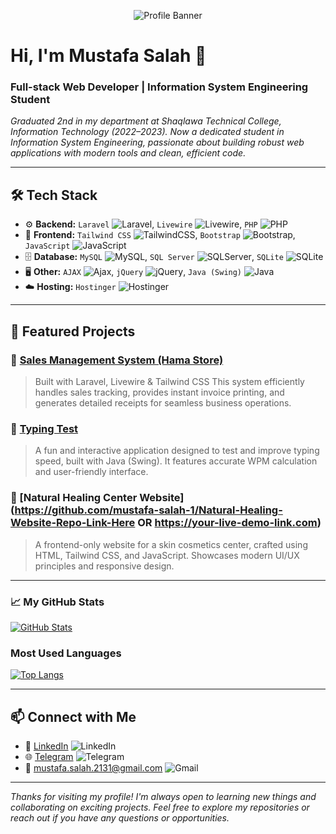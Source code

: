 <p align="center">
  <img src="https://github.com/mustafa-salah-1/mustafa-salah-1/blob/main/assets/profile_banner.png?raw=true" alt="Profile Banner" />
</p>

# Hi, I'm Mustafa Salah 👋
### Full-stack Web Developer | Information System Engineering Student

_Graduated 2nd in my department at Shaqlawa Technical College, Information Technology (2022–2023)._
_Now a dedicated student in Information System Engineering, passionate about building robust web applications with modern tools and clean, efficient code._

---

## 🛠 Tech Stack

- ⚙️ **Backend:** `Laravel` ![Laravel](https://img.shields.io/badge/Laravel-FF2D20?style=for-the-badge&logo=laravel&logoColor=white), `Livewire` ![Livewire](https://img.shields.io/badge/Livewire-4B5563?style=for-the-badge&logo=livewire&logoColor=white), `PHP` ![PHP](https://img.shields.io/badge/PHP-777BB4?style=for-the-badge&logo=php&logoColor=white)
- 💅 **Frontend:** `Tailwind CSS` ![TailwindCSS](https://img.shields.io/badge/Tailwind_CSS-38B2AC?style=for-the-badge&logo=tailwind-css&logoColor=white), `Bootstrap` ![Bootstrap](https://img.shields.io/badge/Bootstrap-563D7C?style=for-the-badge&logo=bootstrap&logoColor=white), `JavaScript` ![JavaScript](https://img.shields.io/badge/JavaScript-F7DF1E?style=for-the-badge&logo=javascript&logoColor=black)
- 🗄️ **Database:** `MySQL` ![MySQL](https://img.shields.io/badge/MySQL-005C84?style=for-the-badge&logo=mysql&logoColor=white), `SQL Server` ![SQLServer](https://img.shields.io/badge/Microsoft_SQL_Server-CC2927?style=for-the-badge&logo=microsoft-sql-server&logoColor=white), `SQLite` ![SQLite](https://img.shields.io/badge/SQLite-07405E?style=for-the-badge&logo=sqlite&logoColor=white)
- 🖥️ **Other:** `AJAX` ![Ajax](https://img.shields.io/badge/AJAX-000000?style=for-the-badge&logo=ajax&logoColor=white), `jQuery` ![jQuery](https://img.shields.io/badge/jQuery-0769AD?style=for_the_badge&logo=jquery&logoColor=white), `Java (Swing)` ![Java](https://img.shields.io/badge/Java-007396?style=for-the-badge&logo=java&logoColor=white)
- ☁️ **Hosting:** `Hostinger` ![Hostinger](https://img.shields.io/badge/Hostinger-4074F4?style=for-the-badge&logo=hostinger&logoColor=white)

---

## 📂 Featured Projects

### 🔹 [Sales Management System (Hama Store)](https://github.com/mustafa-salah-1/Hama-Store-Repo-Link-Here)
> Built with Laravel, Livewire & Tailwind CSS
> This system efficiently handles sales tracking, provides instant invoice printing, and generates detailed receipts for seamless business operations.

### 🔹 [Typing Test](https://github.com/mustafa-salah-1/Typing-Test-Repo-Link-Here)
> A fun and interactive application designed to test and improve typing speed, built with Java (Swing). It features accurate WPM calculation and user-friendly interface.

### 🔹 [Natural Healing Center Website](https://github.com/mustafa-salah-1/Natural-Healing-Website-Repo-Link-Here OR https://your-live-demo-link.com)
> A frontend-only website for a skin cosmetics center, crafted using HTML, Tailwind CSS, and JavaScript. Showcases modern UI/UX principles and responsive design.

---

### 📈 My GitHub Stats

[![GitHub Stats](https://github-readme-stats.vercel.app/api?username=mustafa-salah-1&show_icons=true&theme=dark)](https://github.com/anuraghazra/github-readme-stats)

### Most Used Languages

[![Top Langs](https://github-readme-stats.vercel.app/api/top-langs/?username=mustafa-salah-1&layout=compact&theme=dark)](https://github.com/anuraghazra/github-readme-stats)

---

## 📫 Connect with Me

- 💼 [LinkedIn](https://www.linkedin.com/in/mustafa-salah-8299b332a?utm_source=share&utm_campaign=share_via&utm_content=profile&utm_medium=android_app) ![LinkedIn](https://img.shields.io/badge/LinkedIn-0077B5?style=for-the-badge&logo=linkedin&logoColor=white)
- 🌐 [Telegram](https://t.me/m0_s1a) ![Telegram](https://img.shields.io/badge/Telegram-2CA5E0?style=for-the-badge&logo=telegram&logoColor=white)
- 📧 mustafa.salah.2131@gmail.com ![Gmail](https://img.shields.io/badge/Gmail-D14836?style=for-the-badge&logo=gmail&logoColor=white)

---

_Thanks for visiting my profile! I'm always open to learning new things and collaborating on exciting projects. Feel free to explore my repositories or reach out if you have any questions or opportunities._
